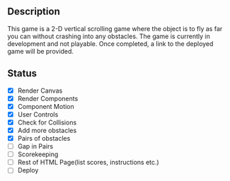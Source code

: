 ## Description

This game is a 2-D vertical scrolling game where the object is to fly as far you can without crashing into any obstacles. The game is currently in development and not playable. Once completed, a link to the deployed game will be provided.

## Status

- [x] Render Canvas
- [x] Render Components
- [x] Component Motion
- [x] User Controls
- [x] Check for Collisions
- [x] Add more obstacles
- [x] Pairs of obstacles
- [ ] Gap in Pairs
- [ ] Scorekeeping
- [ ] Rest of HTML Page(list scores, instructions etc.)
- [ ] Deploy
